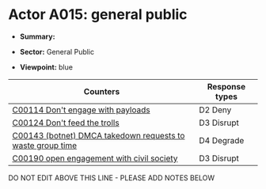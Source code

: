 # Actor A015: general public

* **Summary:** 

* **Sector:** General Public

* **Viewpoint:** blue


| Counters | Response types |
| -------- | -------------- |
| [C00114 Don't engage with payloads](../counters/C00114.md) | D2 Deny |
| [C00124 Don't feed the trolls](../counters/C00124.md) | D3 Disrupt |
| [C00143 (botnet) DMCA takedown requests to waste group time](../counters/C00143.md) | D4 Degrade |
| [C00190 open engagement with civil society](../counters/C00190.md) | D3 Disrupt |


DO NOT EDIT ABOVE THIS LINE - PLEASE ADD NOTES BELOW